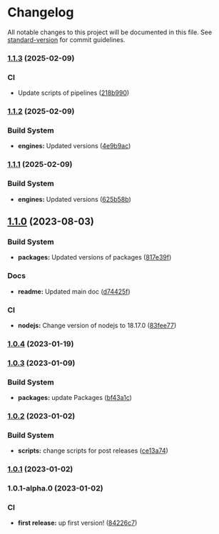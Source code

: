 # Changelog

All notable changes to this project will be documented in this file. See [standard-version](https://github.com/conventional-changelog/standard-version) for commit guidelines.

### [1.1.3](https://github.com/Lack-Zillions-Over/prop-string/compare/v1.1.2...v1.1.3) (2025-02-09)


### CI

* Update scripts of pipelines ([218b990](https://github.com/Lack-Zillions-Over/prop-string/commit/218b99021c025f78f43e8f2ce8c85922f6e89110))

### [1.1.2](https://github.com/Lack-Zillions-Over/prop-string/compare/v1.1.1...v1.1.2) (2025-02-09)


### Build System

* **engines:** Updated versions ([4e9b9ac](https://github.com/Lack-Zillions-Over/prop-string/commit/4e9b9ac39935889699d9818f8d160f20abf951e8))

### [1.1.1](https://github.com/Lack-Zillions-Over/prop-string/compare/v1.1.0...v1.1.1) (2025-02-09)


### Build System

* **engines:** Updated versions ([625b58b](https://github.com/Lack-Zillions-Over/prop-string/commit/625b58be35d93852c8b959cc11eb2f06c6e173bd))

## [1.1.0](https://github.com/Lack-Zillions-Over/prop-string/compare/v1.0.4...v1.1.0) (2023-08-03)


### Build System

* **packages:** Updated versions of packages ([817e39f](https://github.com/Lack-Zillions-Over/prop-string/commit/817e39f1cf46108dfc0ebf59671c74a72d50228f))


### Docs

* **readme:** Updated main doc ([d74425f](https://github.com/Lack-Zillions-Over/prop-string/commit/d74425fa7ab6aeca2eb5ffbf62af0256761895d6))


### CI

* **nodejs:** Change version of nodejs to 18.17.0 ([83fee77](https://github.com/Lack-Zillions-Over/prop-string/commit/83fee772334ff3309e96bdc7cbaedb71ed7bcd99))

### [1.0.4](https://github.com/Lack-Zillions-Over/prop-string/compare/v1.0.3...v1.0.4) (2023-01-19)

### [1.0.3](https://github.com/Lack-Zillions-Over/prop-string/compare/v1.0.2...v1.0.3) (2023-01-09)


### Build System

* **packages:** update Packages ([bf43a1c](https://github.com/Lack-Zillions-Over/prop-string/commit/bf43a1ca10b7d9d40089b025d4dd944ed09f1044))

### [1.0.2](https://github.com/Lack-Zillions-Over/prop-string/compare/v1.0.1...v1.0.2) (2023-01-02)


### Build System

* **scripts:** change scripts for post releases ([ce13a74](https://github.com/Lack-Zillions-Over/prop-string/commit/ce13a74759710775f4f02a7282f026eb10050cbc))

### [1.0.1](https://github.com/Lack-Zillions-Over/prop-string/compare/v1.0.1-alpha.0...v1.0.1) (2023-01-02)

### 1.0.1-alpha.0 (2023-01-02)


### CI

* **first release:** up first version! ([84226c7](https://github.com/Lack-Zillions-Over/prop-string/commit/84226c795b311c19e3c184e9dd517b9d28376c33))
